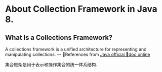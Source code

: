 # About Collection Framework in Java 8.  

## What Is a Collections Framework?
A collections framework is a unified architecture for representing and manipulating collections. -- References from [Java official doc online](https://docs.oracle.com/javase/tutorial/collections/intro/index.html)

集合框架是用于表示和操作集合的统一体系结构.